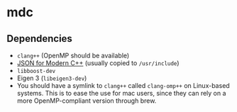 # mdc

## Dependencies

- `clang++` (OpenMP should be available)
- [JSON for Modern C++](https://github.com/nlohmann/json) (usually copied to `/usr/include`)
- `libboost-dev`
- Eigen 3 (`libeigen3-dev`)
- You should have a symlink to `clang++` called `clang-omp++` on Linux-based systems. This is to ease the use for mac users, since they can rely on a more OpenMP-compliant version through brew.
